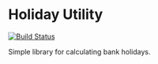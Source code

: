 # Holiday Utility

[![Build Status](https://travis-ci.org/bfeaver/holiday.svg?branch=master)](https://travis-ci.org/bfeaver/holiday)

Simple library for calculating bank holidays.
